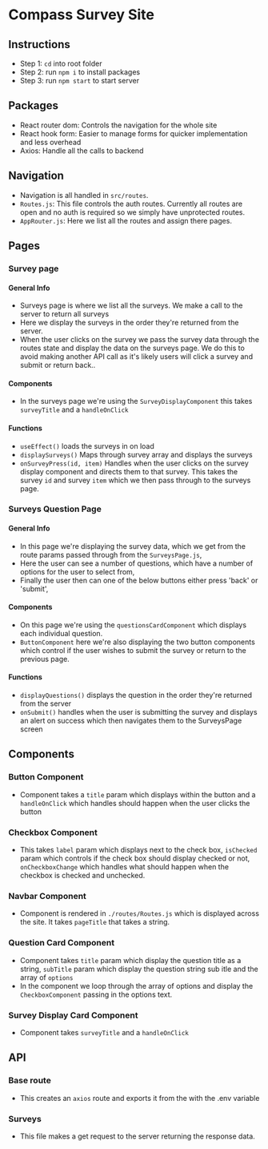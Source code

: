 # Compass Survey Site

## Instructions 
- Step 1: `cd` into root folder
- Step 2: run `npm i` to install packages
- Step 3: run `npm start` to start server

## Packages
- React router dom: Controls the navigation for the whole site 
- React hook form: Easier to manage forms for quicker implementation and less overhead
- Axios: Handle all the calls to backend

## Navigation
- Navigation is all handled in `src/routes`.
- `Routes.js`: This file controls the auth routes. Currently all routes are open and no auth is required so we simply have unprotected routes. 
- `AppRouter.js`: Here we list all the routes and assign there pages. 

## Pages
### Survey page
  #### General Info
  - Surveys page is where we list all the surveys. We make a call to the server to return all surveys
  - Here we display the surveys in the order they're returned from the server. 
  - When the user clicks on the survey we pass the survey data through the routes state and display the data on the surveys page. We do this to avoid making another API call as it's likely users will click a survey and submit or return back.. 
  #### Components
  - In the surveys page we're using the `SurveyDisplayComponent` this takes `surveyTitle` and a `handleOnClick`
  #### Functions
  - `useEffect()` loads the surveys in on load
  - `displaySurveys()` Maps through survey array and displays the surveys 
  - `onSurveyPress(id, item)` Handles when the user clicks on the survey display component and directs them to that survey. This takes the survey `id` and survey `item` which we then pass through to the surveys page.  

### Surveys Question Page
  #### General Info 
  - In this page we're displaying the survey data, which we get from the route params passed through from the `SurveysPage.js`,
  - Here the user can see a number of questions, which have a number of options for the user to select from,
  - Finally the user then can one of the below buttons either press 'back' or 'submit',
  
  #### Components 
  - On this page we're using the `questionsCardComponent` which displays each individual question.
  - `ButtonComponent` here we're also displaying the two button components which control if the user wishes to submit the survey or return to the previous page. 

  #### Functions
  - `displayQuestions()` displays the question in the order they're returned from the server
  - `onSubmit()` handles when the user is submitting the survey and displays an alert on success which then navigates them to the SurveysPage screen

## Components
  ### Button Component 
  - Component takes a `title` param which displays within the button and a `handleOnClick` which handles should happen when the user clicks the button

  ### Checkbox Component 
  - This takes `label` param which displays next to the check box, `isChecked` param which controls if the check box should display checked or not, `onCheckboxChange` which handles what should happen when the checkbox is checked and unchecked.

  ### Navbar Component 
  - Component is rendered in `./routes/Routes.js` which is displayed across the site. It takes `pageTitle` that takes a string.

  ### Question Card Component 
  - Component takes `title` param which display the question title as a string, `subTitle` param which display the question string sub itle and the array of `options`
  - In the component we loop through the array of options and display the `CheckboxComponent` passing in the options text. 

  ### Survey Display Card Component
  - Component takes `surveyTitle` and a `handleOnClick`

  ## API

  ### Base route
  - This creates an `axios` route and exports it from the with the .env variable

  ### Surveys
  - This file makes a get request to the server returning the response data.
